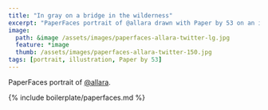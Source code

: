 ```yaml
---
title: "In gray on a bridge in the wilderness"
excerpt: "PaperFaces portrait of @allara drawn with Paper by 53 on an iPad."
image: 
  path: &image /assets/images/paperfaces-allara-twitter-lg.jpg 
  feature: *image
  thumb: /assets/images/paperfaces-allara-twitter-150.jpg
tags: [portrait, illustration, Paper by 53]
---
```


PaperFaces portrait of [@allara](http://twitter.com/allara).

{% include boilerplate/paperfaces.md %}